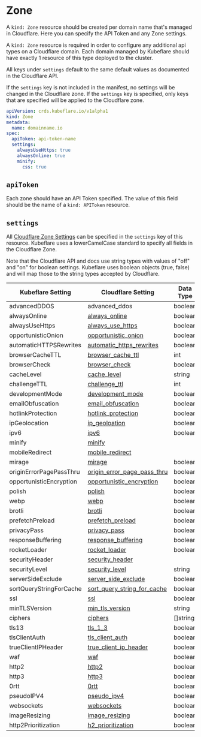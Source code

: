 # Zone

A `kind: Zone` resource should be created per domain name that's managed in Cloudflare. Here you can specify the API
Token and any Zone settings.

A `kind: Zone` resource is required in order to configure any additional api types on a Cloudflare domain. Each domain
managed by Kubeflare should have exactly 1 resource of this type deployed to the cluster.

All keys under `settings` default to the same default values as documented in the Cloudflare API.

If the `settings` key is not included in the manifest, no settings will be changed in the Cloudflare zone. If
the `settings` key is specified, only keys that are specified will be applied to the Cloudflare zone.

```yaml
apiVersion: crds.kubeflare.io/v1alpha1
kind: Zone
metadata:
  name: domainname.io
spec:
  apiToken: api-token-name
  settings:
    alwaysUseHttps: true
    alwaysOnline: true
    minify:
      css: true
```

## `apiToken`

Each zone should have an API Token specified. The value of this field should be the name of a `kind: APIToken` resource.

## `settings`

All [Cloudflare Zone Settings](https://api.cloudflare.com/#zone-settings-properties) can be specified in the `settings`
key of this resource. Kubeflare uses a lowerCamelCase standard to specify all fields in the Cloudflare Zone.

Note that the Cloudflare API and docs use string types with values of "off" and "on" for boolean settings. Kubeflare
uses boolean objects (true, false) and will map those to the string types accepted by Cloudflare.

| Kubeflare Setting | Cloudflare Setting | Data Type |
|-------------------|--------------------|-----------|
| advancedDDOS | advanced_ddos | boolean
| alwaysOnline | [always_online](https://api.cloudflare.com/#zone-settings-change-always-online-setting) | boolean
| alwaysUseHttps | [always_use_https](https://api.cloudflare.com/#zone-settings-change-always-use-https-setting) | boolean
| opportunisticOnion | [opportunistic_onion](https://api.cloudflare.com/#zone-settings-change-opportunistic-onion-setting) | boolean
| automaticHTTPSRewrites | [automatic_https_rewrites](https://api.cloudflare.com/#zone-settings-change-automatic-https-rewrites-setting) | boolean
| browserCacheTTL | [browser_cache_ttl](https://api.cloudflare.com/#zone-settings-change-browser-cache-ttl-setting) | int
| browserCheck | [browser_check](https://api.cloudflare.com/#zone-settings-change-browser-check-setting) | boolean
| cacheLevel | [cache_level](https://api.cloudflare.com/#zone-settings-change-cache-level-setting) | string
| challengeTTL | [challenge_ttl](https://api.cloudflare.com/#zone-settings-change-challenge-ttl-setting) | int
| developmentMode |[development_mode](https://api.cloudflare.com/#zone-settings-change-development-mode-setting) | boolean
| emailObfuscation | [email_obfuscation](https://api.cloudflare.com/#zone-settings-change-email-obfuscation-setting) | boolean
| hotlinkProtection | [hotlink_protection](https://api.cloudflare.com/#zone-settings-change-hotlink-protection-setting) | boolean
| ipGeolocation | [ip_geoloation](https://api.cloudflare.com/#zone-settings-change-ip-geolocation-setting) | boolean
| ipv6 | [ipv6](https://api.cloudflare.com/#zone-settings-change-ipv6-setting)| boolean
| minify | [minify](https://api.cloudflare.com/#zone-settings-change-minify-setting) |
| mobileRedirect | [mobile_redirect](https://api.cloudflare.com/#zone-settings-change-mobile-redirect-setting) |
| mirage | [mirage](https://api.cloudflare.com/#zone-settings-change-mirage-setting) | boolean
| originErrorPagePassThru | [origin_error_page_pass_thru](https://api.cloudflare.com/#zone-settings-change-enable-error-pages-on-setting) | boolean
| opportunisticEncryption | [opportunistic_encryption](https://api.cloudflare.com/#zone-settings-change-opportunistic-encryption-setting) | boolean
| polish | [polish](https://api.cloudflare.com/#zone-settings-change-polish-setting) | boolean
| webp | [webp](https://api.cloudflare.com/#zone-settings-change-webp-setting) | boolean
| brotli | [brotli](https://api.cloudflare.com/#zone-settings-change-brotli-setting) | boolean
| prefetchPreload | [prefetch_preload](https://api.cloudflare.com/#zone-settings-change-prefetch-preload-setting) | boolean
| privacyPass | [privacy_pass](https://api.cloudflare.com/#zone-settings-change-privacy-pass-setting) | boolean
| responseBuffering | [response_buffering](https://api.cloudflare.com/#zone-settings-change-response-buffering-setting) | boolean
| rocketLoader | [rocket_loader](https://api.cloudflare.com/#zone-settings-change-rocket-loader-setting) | boolean
| securityHeader | [security_header](https://api.cloudflare.com/#zone-settings-change-security-header-hsts-setting) |
| securityLevel | [security_level](https://api.cloudflare.com/#zone-settings-change-security-level-setting) | string
| serverSideExclude | [server_side_exclude](https://api.cloudflare.com/#zone-settings-change-server-side-exclude-setting) | boolean
| sortQueryStringForCache | [sort_query_string_for_cache](https://api.cloudflare.com/#zone-settings-change-enable-query-string-sort-setting) | boolean
| ssl | [ssl](https://api.cloudflare.com/#zone-settings-change-ssl-setting) | boolean
| minTLSVersion | [min_tls_version](https://api.cloudflare.com/#zone-settings-change-minimum-tls-version-setting) | string
| ciphers |[ciphers](https://api.cloudflare.com/#zone-settings-change-ciphers-setting) | []string
| tls13 | [tls_1_3](https://api.cloudflare.com/#zone-settings-change-tls-1.3-setting) | boolean
| tlsClientAuth | [tls_client_auth](https://api.cloudflare.com/#zone-settings-change-tls-client-auth-setting) | boolean
| trueClientIPHeader | [true_client_ip_header](https://api.cloudflare.com/#zone-settings-change-true-client-ip-setting) | boolean
| waf | [waf](https://api.cloudflare.com/#zone-settings-change-web-application-firewall-waf-setting) | boolean
| http2 | [http2](https://api.cloudflare.com/#zone-settings-change-http2-setting) | boolean
| http3 | [http3](https://api.cloudflare.com/#zone-settings-change-http3-setting) | boolean
| 0rtt | [0rtt](https://api.cloudflare.com/#zone-settings-change-0-rtt-session-resumption-setting) | boolean
| pseudoIPV4 | [pseudo_ipv4](https://api.cloudflare.com/#zone-settings-change-pseudo-ipv4-setting) | boolean
| websockets | [websockets](https://api.cloudflare.com/#zone-settings-change-websockets-setting) | boolean
| imageResizing | [image_resizing](https://api.cloudflare.com/#zone-settings-change-image-resizing-setting) | boolean
| http2Prioritization | [h2_prioritization](https://api.cloudflare.com/#zone-settings-change-http/2-edge-prioritization-setting) | boolean
